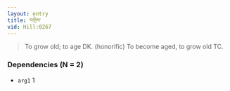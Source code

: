 ```yaml
---
layout: entry
title: བགྲེས་
vid: Hill:0267
---
```

> To grow old; to age DK. (honorific) To become aged, to grow old TC.
### Dependencies (N = 2)
* `arg1` 1
